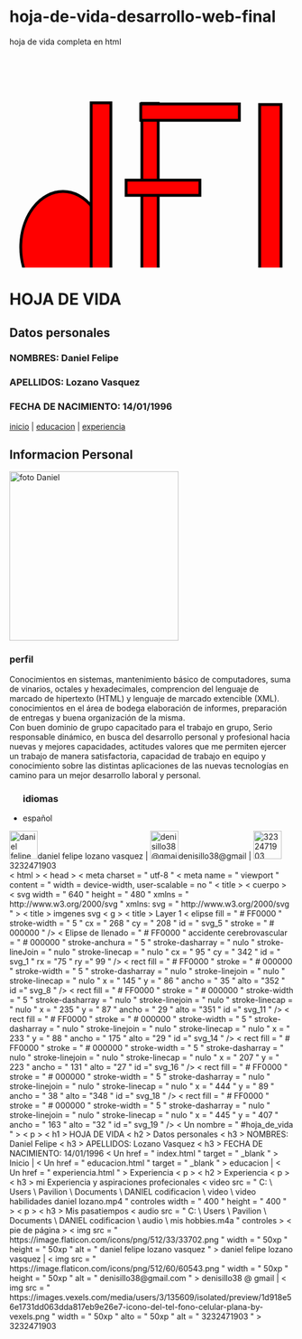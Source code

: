 # hoja-de-vida-desarrollo-web-final
hoja de vida completa en html
<!DOCTYPE html>
<html>
   <head>
     <meta charset="utf-8"
	 <meta name="viewport" content="width=device-width,user-scalable=no">
	 <title>hoja de vida</title>
   </head>
   <body>
	 <svg width="640" height="480" xmlns="http://www.w3.org/2000/svg" xmlns:svg="http://www.w3.org/2000/svg">
 <!-- Created with SVG-edit - http://svg-edit.googlecode.com/ -->
 <title>imgenes svg</title>
 <g>
  <title>Layer 1</title>
  <ellipse fill="#FF0000" stroke-width="5" cx="268" cy="208" id="svg_5" stroke="#000000"/>
  <ellipse fill="#FF0000" stroke="#000000" stroke-width="5" stroke-dasharray="null" stroke-linejoin="null" stroke-linecap="null" cx="95" cy="342" id="svg_1" rx="75" ry="99"/>
  <rect fill="#FF0000" stroke="#000000" stroke-width="5" stroke-dasharray="null" stroke-linejoin="null" stroke-linecap="null" x="145" y="86" width="35" height="352" id="svg_8"/>
  <rect fill="#FF0000" stroke="#000000" stroke-width="5" stroke-dasharray="null" stroke-linejoin="null" stroke-linecap="null" x="235" y="87" width="29" height="351" id="svg_11"/>
  <rect fill="#FF0000" stroke="#000000" stroke-width="5" stroke-dasharray="null" stroke-linejoin="null" stroke-linecap="null" x="233" y="88" width="175" height="29" id="svg_14"/>
  <rect fill="#FF0000" stroke="#000000" stroke-width="5" stroke-dasharray="null" stroke-linejoin="null" stroke-linecap="null" x="207" y="223" width="131" height="27" id="svg_16"/>
  <rect fill="#FF0000" stroke="#000000" stroke-width="5" stroke-dasharray="null" stroke-linejoin="null" stroke-linecap="null" x="444" y="89" width="38" height="348" id="svg_18"/>
  <rect fill="#FF0000" stroke="#000000" stroke-width="5" stroke-dasharray="null" stroke-linejoin="null" stroke-linecap="null" x="445" y="407" width="163" height="32" id="svg_19"/>
 </g>
</svg>
	 <p>
	     <h1>HOJA DE VIDA</h1>
		 <h2>Datos personales</h2>
		 <h3>NOMBRES: Daniel Felipe</h3>
		 <h3>APELLIDOS: Lozano Vasquez</h3>
		 <h3>FECHA DE NACIMIENTO: 14/01/1996</h3>
     </p>
	 <a href="index.html">inicio</a> | <a href="educacion.html" target="_blank">educacion</a> | <a href="experiencia.html" target="_blank">experiencia</a>
	 <p>
	     <h2>Informacion Personal</h2>
	 </p>
     <img src="file:///C:/Users/Pavilion/Documents/DANIEL%20codificacion/imagen%20hoja%20de%20vida.jpg.jpg" width="300px" height="300px" alt="foto Daniel"></img>
	 <p>
	     <h3>perfil</h3>
         Conocimientos en sistemas, mantenimiento básico de computadores, suma de vinarios, octales y hexadecimales, comprencion del lenguaje de marcado de hipertexto (HTML) y lenguaje de marcado extencible (XML). conocimientos en el área de bodega elaboración de informes, preparación de entregas y buena organización de la misma.</br>
         Con buen dominio de grupo capacitado para el trabajo en grupo, Serio responsable dinámico, en busca del desarrollo personal y profesional hacia nuevas y mejores capacidades, actitudes valores que me permiten ejercer un trabajo de manera satisfactoria, capacidad de trabajo en equipo y conocimiento sobre las distintas aplicaciones de las nuevas tecnologías en camino para un mejor desarrollo laboral y personal.
		 <ul>
		     <h3>idiomas</h3>
			 <li>español</li>
		 </ul>
	 </p>
   </body>
   <footer>
     <img src="https://image.flaticon.com/icons/png/512/33/33702.png" width="50xp" height="50xp" alt="daniel felipe lozano vasquez">daniel felipe lozano vasquez</img>
	 |
	 <img src="https://image.flaticon.com/icons/png/512/60/60543.png" width="50xp" height="50xp" alt="denisillo38@gmail.com">denisillo38@gmail</img>
	 |
	 <img src="https://images.vexels.com/media/users/3/135609/isolated/preview/1d918e56e1731dd063dda817eb9e26e7-icono-del-tel-fono-celular-plana-by-vexels.png" width="50xp" height="50xp" alt="3232471903">3232471903</img>
   </footer>	
</html>
<! DOCTYPE html>
< html >
   < head >
     < meta  charset = " utf-8 "
	 < meta  name = " viewport "  content = " width = device-width, user-scalable = no "
	 < title > </ title >
   </ head >
   < cuerpo >
     < svg  width = " 640 "  height = " 480 "  xmlns = " http://www.w3.org/2000/svg "  xmlns: svg = " http://www.w3.org/2000/svg " >
 <! - Creado con SVG-edit - http://svg-edit.googlecode.com/ ->
< title > imgenes svg </ title >
< g >
  < title > Layer 1 </ title >
  < elipse  fill = " # FF0000 "  stroke-width = " 5 "  cx = " 268 "  cy = " 208 "  id = " svg_5 "  stroke = " # 000000 " />
  < Elipse  de llenado = " # FF0000 "  accidente cerebrovascular = " # 000000 "  stroke-anchura = " 5 "  stroke-dasharray = " nulo "  stroke-lineJoin = " nulo "  stroke-linecap = " nulo "  cx = " 95 "  cy = " 342 "  id = " svg_1 "  rx = "75 "  ry =" 99 " />
  < rect  fill = " # FF0000 "  stroke = " # 000000 "  stroke-width = " 5 "  stroke-dasharray = " nulo "  stroke-linejoin = " nulo "  stroke-linecap = " nulo "  x = " 145 "  y = " 86 "  ancho = " 35 "  alto = "352 "  id =" svg_8 " />
  < rect  fill = " # FF0000 "  stroke = " # 000000 "  stroke-width = " 5 "  stroke-dasharray = " nulo "  stroke-linejoin = " nulo "  stroke-linecap = " nulo "  x = " 235 "  y = " 87 "  ancho = " 29 "  alto = "351 "  id =" svg_11 " />
  < rect  fill = " # FF0000 "  stroke = " # 000000 "  stroke-width = " 5 "  stroke-dasharray = " nulo "  stroke-linejoin = " nulo "  stroke-linecap = " nulo "  x = " 233 "  y = " 88 "  ancho = " 175 "  alto = "29 "  id =" svg_14 " />
  < rect  fill = " # FF0000 "  stroke = " # 000000 "  stroke-width = " 5 "  stroke-dasharray = " nulo "  stroke-linejoin = " nulo "  stroke-linecap = " nulo "  x = " 207 "  y = " 223 "  ancho = " 131 "  alto = "27 "  id =" svg_16 " />
  < rect  fill = " # FF0000 "  stroke = " # 000000 "  stroke-width = " 5 "  stroke-dasharray = " nulo "  stroke-linejoin = " nulo "  stroke-linecap = " nulo "  x = " 444 "  y = " 89 "  ancho = " 38 "  alto = "348 "  id =" svg_18 " />
  < rect  fill = " # FF0000 "  stroke = " # 000000 "  stroke-width = " 5 "  stroke-dasharray = " nulo "  stroke-linejoin = " nulo "  stroke-linecap = " nulo "  x = " 445 "  y = " 407 "  ancho = " 163 "  alto = "32 "  id =" svg_19 " />
</ g >
</ svg >
	 < Un  nombre = " #hoja_de_vida " > </ a >
	 < p >
	     < h1 > HOJA DE VIDA </ h1 >
		 < h2 > Datos personales </ h2 >
		 < h3 > NOMBRES: Daniel Felipe </ h3 >
		 < h3 > APELLIDOS: Lozano Vasquez </ h3 >
		 < h3 > FECHA DE NACIMIENTO: 14/01/1996 </ h3 >
     </ p >
	 < Un  href = " index.html "  target = " _blank " > Inicio </ a > | < Un  href = " educacion.html "  target = " _blank " > educacion </ a > | < Un  href = " experiencia.html " > Experiencia </ una >
	 < p >
	     < h2 > Experiencia </ h2 >
	 </ p >
     < p >
	     < h3 > mi Experiencia y aspiraciones profecionales </ h3 >
	 </ p >
	 < video  src = " C: \ Users \ Pavilion \ Documents \ DANIEL codificacion \ video \ video habilidades daniel lozano.mp4 "  controles  width = " 400 "  height = " 400 " > </ video >
	 < p >
	     < h3 > Mis pasatiempos </ h3 >
	 </ p >
	 < audio  src = " C: \ Users \ Pavilion \ Documents \ DANIEL codificacion \ audio \ mis hobbies.m4a "  controles > </ audio >
   </ body >
   < pie de página >
     < img  src = " https://image.flaticon.com/icons/png/512/33/33702.png "  width = " 50xp "  height = " 50xp "  alt = " daniel felipe lozano vasquez " > daniel felipe lozano vasquez </ img >
	 |
	 < img  src = " https://image.flaticon.com/icons/png/512/60/60543.png "  width = " 50xp "  height = " 50xp "  alt = " denisillo38@gmail.com " > denisillo38 @ gmail </ img >
	 |
	 < img  src = " https://images.vexels.com/media/users/3/135609/isolated/preview/1d918e56e1731dd063dda817eb9e26e7-icono-del-tel-fono-celular-plana-by-vexels.png "  width = " 50xp "  alto = " 50xp "  alt = " 3232471903 " > 3232471903 </ img >
   </ footer >
</ html >

